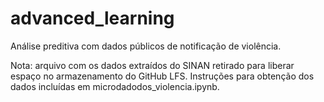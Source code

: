 # advanced_learning
Análise preditiva com dados públicos de notificação de violência.

Nota: arquivo com os dados extraídos do SINAN retirado para liberar espaço no armazenamento do GitHub LFS. Instruções para obtenção dos dados incluídas em microdadodos_violencia.ipynb.
